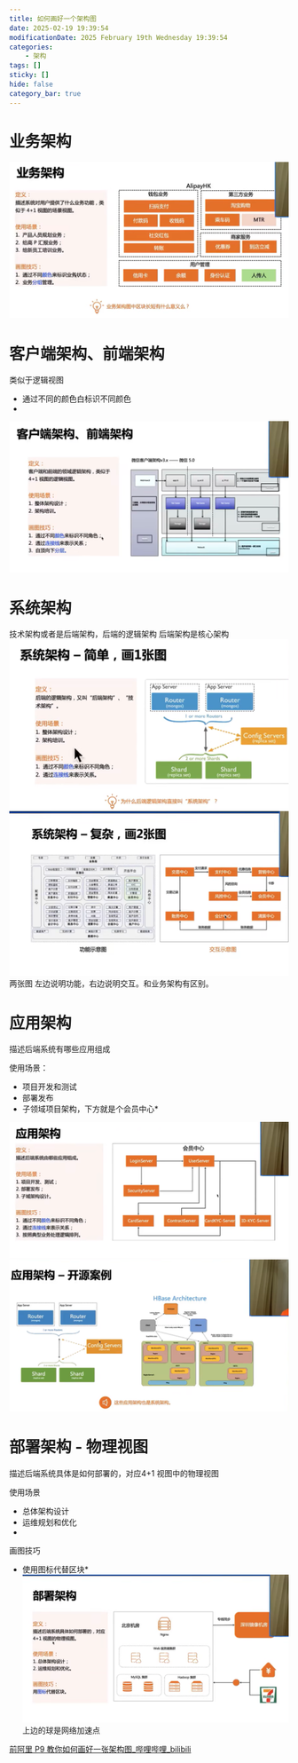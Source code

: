 ```yaml
---
title: 如何画好一个架构图
date: 2025-02-19 19:39:54
modificationDate: 2025 February 19th Wednesday 19:39:54
categories: 
	- 架构
tags: []
sticky: []
hide: false
category_bar: true
---
```


# 业务架构

![](../../../imgs/Pasted%20image%2020250219195041.png)

# 客户端架构、前端架构


类似于逻辑视图

  * 通过不同的颜色白标识不同颜色
  * 
![](../../../imgs/Pasted%20image%2020250219195111.png)
# 系统架构
技术架构或者是后端架构，后端的逻辑架构
后端架构是核心架构
![](../../../imgs/Pasted%20image%2020250219195326.png)![](../../../imgs/Pasted%20image%2020250219195934.png)
两张图 左边说明功能，右边说明交互。和业务架构有区别。

# 应用架构

描述后端系统有哪些应用组成

使用场景：
 * 项目开发和测试
 * 部署发布
 * 子领域项目架构，下方就是个会员中心*

![](../../../imgs/Pasted%20image%2020250219200124.png)![](../../../imgs/Pasted%20image%2020250219200345.png)

# 部署架构 - 物理视图

描述后端系统具体是如何部署的，对应4+1 视图中的物理视图

使用场景
* 总体架构设计
* 运维规划和优化
* 
画图技巧
 * 使用图标代替区块*
![](../../../imgs/Pasted%20image%2020250219200529.png)
上边的球是网络加速点


[前阿里 P9 教你如何画好一张架构图_哔哩哔哩_bilibili](https://www.bilibili.com/video/BV1764y1a7PD/?spm_id_from=333.1007.top_right_bar_window_history.content.click&vd_source=8d35f023c28f4bba76bb3fadea08f222)
